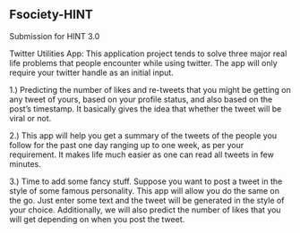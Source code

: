 ## Fsociety-HINT
Submission for HINT 3.0

Twitter Utilities App:
This application project tends to solve three major real life problems that people encounter while using twitter. The app will only require your twitter handle as an initial input.

1.)	Predicting the number of likes and re-tweets that you might be getting on any tweet of yours, based on your profile status, and also based on the post’s timestamp. It basically gives the idea that whether the tweet will be viral or not.

2.)	This app will help you get a summary of the tweets of the people you follow for the past one day ranging up to one week, as per your requirement. It makes life much easier as one can read all tweets in few minutes.

3.)	 Time to add some fancy stuff. Suppose you want to post a tweet in the style of some famous personality. This app will allow you do the same on the go. Just enter some text and the tweet will be generated in the style of your choice. Additionally, we will also predict the number of likes that you will get depending on when you post the tweet.

